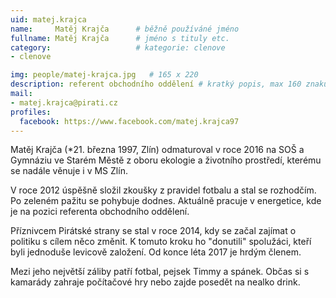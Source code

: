 ```yaml
---
uid: matej.krajca
name:     Matěj Krajča  	# běžně používáné jméno
fullname: Matěj Krajča  	# jméno s tituly etc.
category:                   # kategorie: clenove
- clenove

img: people/matej-krajca.jpg   # 165 x 220
description: referent obchodního oddělení # kratký popis, max 160 znaků
mail:
- matej.krajca@pirati.cz
profiles:
  facebook: https://www.facebook.com/matej.krajca97
---
```


Matěj Krajča (*21. března 1997, Zlín) odmaturoval v roce 2016 na SOŠ a Gymnáziu ve Starém Městě z oboru ekologie a životního prostředí, kterému se nadále věnuje i v MS Zlín.

V roce 2012 úspěšně složil zkoušky z pravidel fotbalu a stal se rozhodčím. Po zeleném pažitu se pohybuje dodnes. Aktuálně pracuje v energetice, kde je na pozici referenta obchodního oddělení.

Příznivcem Pirátské strany se stal v roce 2014, kdy se začal zajímat o politiku s cílem něco změnit. K tomuto kroku ho "donutili" spolužáci, kteří byli jednoduše levicově založení. Od konce léta 2017 je hrdým členem.

Mezi jeho největší záliby patří fotbal, pejsek Timmy a spánek. Občas si s kamarády zahraje počítačové hry nebo zajde posedět na nealko drink.
